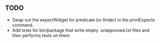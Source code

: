 ## TODO
- Swap out the expectWidget for predicate (or finder) in the printExpects command.
- Add tests for bin/package that write empty .unapproved.txt files and then performs tests on them.

